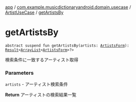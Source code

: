[app](../../index.md) / [com.example.musicdictionaryandroid.domain.usecase](../index.md) / [ArtistUseCase](index.md) / [getArtistsBy](./get-artists-by.md)

# getArtistsBy

`abstract suspend fun getArtistsBy(artists: `[`ArtistsForm`](../../com.example.musicdictionaryandroid.model.entity/-artists-form/index.md)`): `[`Result`](../../com.example.musicdictionaryandroid.model.util/-result/index.md)`<`[`ArrayList`](https://developer.android.com/reference/java/util/ArrayList.html)`<`[`ArtistsForm`](../../com.example.musicdictionaryandroid.model.entity/-artists-form/index.md)`>?>`

検索条件に一致するアーティスト取得

### Parameters

`artists` - アーティスト検索条件

**Return**
アーティストの検索結果一覧

